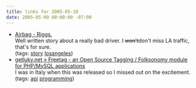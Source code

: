 ```yaml
---
title: links for 2005-05-10
date: 2005-05-09 00:00:00 -07:00
---
```


<ul class="delicious">
	<li>
		<div class="delicious-link"><a href="http://www.airbagindustries.com/archives/007426.php">Airbag - Riggs.</a></div>
		<div class="delicious-extended">Well written story about a really bad driver. I <strike>won't</strike>don't miss LA traffic, that's for sure.</div>
		<div class="delicious-tags">(tags: <a href="http://del.icio.us/torrez/story">story</a> <a href="http://del.icio.us/torrez/losangeles">losangeles</a>)</div>
	</li>
	<li>
		<div class="delicious-link"><a href="http://www.getluky.net/freetag/">getluky.net &raquo; Freetag - an Open Source Tagging / Folksonomy module for PHP/MySQL applications</a></div>
		<div class="delicious-extended">I was in Italy when this was released so I missed out on the excitement.</div>
		<div class="delicious-tags">(tags: <a href="http://del.icio.us/torrez/api">api</a> <a href="http://del.icio.us/torrez/programming">programming</a>)</div>
	</li>
</ul>

